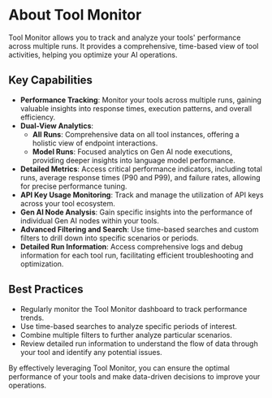  
# About Tool Monitor

 Tool Monitor allows you to track and analyze your tools' performance across multiple runs. It provides a comprehensive, time-based view of tool activities, helping you optimize your AI operations.

## Key Capabilities

* **Performance Tracking**: Monitor your tools across multiple runs, gaining valuable insights into response times, execution patterns, and overall efficiency.
* **Dual-View Analytics**:
    *  **All Runs**: Comprehensive data on all tool instances, offering a holistic view of endpoint interactions.
    *  **Model Runs**: Focused analytics on Gen AI node executions, providing deeper insights into language model performance.
*  **Detailed Metrics**: Access critical performance indicators, including total runs, average response times (P90 and P99), and failure rates, allowing for precise performance tuning.
*  **API Key Usage Monitoring**: Track and manage the utilization of API keys across your tool ecosystem.
*  **Gen AI Node Analysis**: Gain specific insights into the performance of individual Gen AI nodes within your tools.
*  **Advanced Filtering and Search**: Use time-based searches and custom filters to drill down into specific scenarios or periods.
*  **Detailed Run Information**: Access comprehensive logs and debug information for each tool run, facilitating efficient troubleshooting and optimization.

## Best Practices

* Regularly monitor the Tool Monitor dashboard to track performance trends.
* Use time-based searches to analyze specific periods of interest.
* Combine multiple filters to further analyze particular scenarios.
* Review detailed run information to understand the flow of data through your tool and identify any potential issues.

By effectively leveraging Tool Monitor, you can ensure the optimal performance of your tools and make data-driven decisions to improve your operations.
